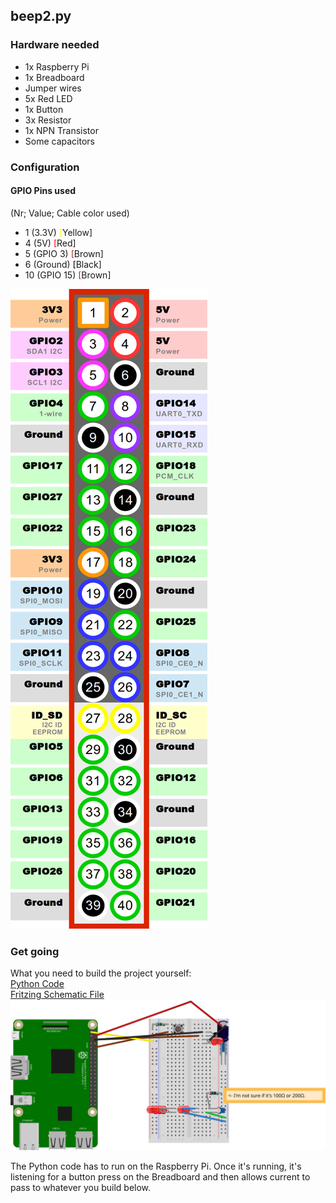 ## beep2.py

### Hardware needed
- 1x Raspberry Pi
- 1x Breadboard
- Jumper wires
- 5x Red LED
- 1x Button
- 3x Resistor
- 1x NPN Transistor
- Some capacitors

### Configuration

#### GPIO Pins used
(Nr; Value; Cable color used)
- 1 (3.3V) <span style="color:yellow">[</span>Yellow]
- 4 (5V) <span style="color:red">[</span>Red]
- 5 (GPIO 3) <span style="color:brown">[</span>Brown]
- 6 (Ground) <span style="color:black">[</span>Black]
- 10 (GPIO 15) <span style="color:brown">[</span>Brown]


![](../img/RaspberryPI_GPIO.png)




### Get going
What you need to build the project yourself:  
[Python Code](beep2.py)  
[Fritzing Schematic File](beep2.fzz)  
![Schematic SVG](beep2.fzz.svg)  

The Python code has to run on the Raspberry Pi. Once it's running, it's listening for a button press on the Breadboard and then allows current to pass to whatever you build below.